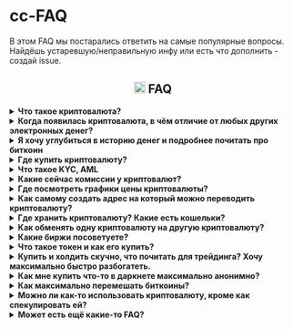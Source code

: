 # cc-FAQ
В этом FAQ мы постарались ответить на самые популярные вопросы. Найдёшь устаревшую/неправильную инфу или есть что дополнить - создай issue.
### <h2 align="center"><img width=20px src="https://cdn-icons-png.flaticon.com/128/7425/7425907.png"> FAQ</h2>

<details><summary><b> Что такое криптовалюта?</b></summary>
Это цифровая валюта (электронные деньги), которая работает в полностью автоматическом режиме, а всю ответственность за свои средства несёт сам пользователь.
 <br>Сам термин «криптовалюта» закрепился за биткоином в 2011 году, спустя 3 года после появления биткоина. До тех пор, в основном использолся термин «electronic cash» (электронная наличность).
</details>




<details><summary><b> Когда появилась криптовалюта, в чём отличие от любых других электронных денег?</b></summary>
В 1983 году впервые предложили «протоколы электронной наличности».
<br>
<br>Было много разных попыток создания электронных денег, но все они сталкивались с одними и теми же проблемами:
<br>
-пользователи часто теряли свои деньги из-за разного рода мошенничества создателей электронных денег/сайта/приложения и т.д.
 <br>
-пользователи могли потерять свои деньги из-за решения суда / по требованию полиции
 <br>
-обязательно нужен посредник, которому пользователи должны были платить комиссии
<br>
-прозрачность для государства и для преступников/хакеров/воров тоже не шла на пользу обычному пользователю
<br>
<br>
Биткоин, который был создан на основе bit-gold, хорошо решал все эти вопросы, что способствовало массовому привлечению людей и резким скачкам курса, что привлекало людей, которые хотели получить прибыль на этом.
</details>




<details><summary><b> Я хочу углубиться в историю денег и подробнее почитать про биткоин</b></summary>
Довольно хорошо описана история денег и технические особенности в книге Cейфедина Аммуса - Краткая история денег, или Все, что нужно знать о биткоине <a href=https://docs.f2c.dev/Oris_Lab/The_Bitcoin_Standard_The_Decentralized_Alternative_To_Central_Banking.pdf>скачать</a>
<br>
<br>
Техническое описание биткоина - (white paper) (eng): https://bitcoin.org/bitcoin.pdf и (ru): https://bitcoin.org/files/bitcoin-paper/bitcoin_ru.pdf
<br>
<br>
Основное можно почитать на <a href=http://www.lurklurk.com/bitcoin>лурке</a>  или на википедии:
<br>
https://ru.wikipedia.org/wiki/Биткойн
<br>
https://ru.wikipedia.org/wiki/Электронные_деньги
<br>
https://ru.wikipedia.org/wiki/Криптовалюта
<br><br>Тут можно найти все сообщения самого Satoshi Nakamoto: https://bitcointalk.org/index.php?action=profile;u=3
</details>




<details><summary><b> Где купить криптовалюту?</b></summary>
Вариант №1 - bestchange.ru
<br>Вариант №2 - На бирже. Представляет собой p2p, в котором могут кинуть, не смотря на кажущаюся надежность.
<br>Вариант №3 - Криптоматы
<br>Можно посмотреть на различных картах, например: https://coinmap.org/view/#/world/-2.63578857/4.74609375/2/atm
<br>По криптоматам ситуация в РФ напряженная, их часто демонтируют как незаконные. И не все криптоматы есть на карте. Из работающих и пока ещё не демонтированных есть https://criptamat.ru/.
<br>Количество криптоматов в мире <a href=https://coinatmradar.com/charts/growth/>растёт</a>, что не может не радовать.
<br>Вариант №4 - p2p через https://localmonero.co/ (не для всех стран может работать, сейчас не работает в РФ и Беларуси)
<br>Вариант №5 - Прочее. Часто крипту можно купить с рук у различных барыг с форумов вроде https://bitcointalk.org/ или на каких-то малоизвестных обменниках, например на https://simpleswap.io/ https://changenow.io/ https://monero.com/ и т.д.
</details>





<details><summary><b> Что такое KYC, AML</b></summary>
KYC - Know Your Client - знай своего клиента
<br>На bestchange.ru обменники, которые требуют KYC, имеют знак человечка:

![image](https://github.com/ShyaTech/cc-FAQ/assets/121751505/61e7ca0e-5344-4237-b2ce-b50adf165952)
<br>AML - Anti-Money Laundering -противодействие отмыванию денег
<br>На bestchange.ru обменники, которые требуют AML (сфоткать свою банковскую картну на фоне экрана с заявкой, имя и фамилию можно закрыть пальцем), имеют знак карточки:
![image](https://github.com/ShyaTech/cc-FAQ/assets/121751505/bb213a25-eaab-4f17-b284-184d74522bb4)
<br>
<br>По своему опыту можем сказать, что вся инфа с обменников с bestchange.ru сливается и спустя время на телефон нонстоп начинают звонить мошенники, поэтому выбирайте для себя что удобнее - выгодный курс, но с KYC/AML или не такой выгодый, без KYC/AML, но без нонстоп звонков на телефон.
</details>




<details><summary><b> Какие сейчас комиссии у криптовалют?</b></summary>
У всей крипты комиссии это буквально сотые доли копейки. Исключения – биткоин и эфир. Если в кошельке не выставить низкий «приоритет транзакции» (чем быстрее, тем дороже) и иметь отрицательный бафф на удачу, то переведёшь биткоин за 5+$, а эфир за 200+$ . В зависимости приоритета транзакции, от ситуации на рынке и даже в зависимости от времени дня, комиссии могут отличаться в 10 раз.
<br>
Для сравнения есть https://cryptostreets.io/
</details>






<details><summary><b> Где посмотреть графики цены криптовалюты?</b></summary>
Смотреть средне-взвешенную цену удобно на аггрегаторах, например:
<br>https://coinmarketcap.com/
<br>https://www.tradingview.com/markets/cryptocurrencies/prices-all/
<br>https://www.coingecko.com/
<br>https://coinpaprika.com/
</details>


<details><summary><b>Как самому создать адрес на который можно переводить криптовалюту?</b></summary>
...
 </details>


<details><summary><b> Где хранить криптовалюту? Какие есть кошельки?</b></summary>
Хранить надёжнее всего на холодных кошельках: это может быть созданная вручную пара публичный ключ-приватный ключ и записанная на бумагу либо покупной аппаратный кошелёк.
 
<br>

<br>Горячие Кошельки есть кастодиальные (у тебя нет ключей) и некастодиальные (у тебя есть ключи).
<br>Хорошие, известные некастодиальные кошельки:
<br>https://cakewallet.com/ (Andoid, iOS) - Хороший кошелёк, открытый исходный код. В подозрительных мутных движения замечен не был. Работает только на смартфонах.
<br>https://www.exodus.com/ (windows, macOS, Linux, Andoid, iOS, расширение для браузера) - популярный удобный кошелёк, но исходный код закрытый. Плохая техническая поддержка.
<br>https://trustwallet.com/ (Android, iOS, расширение для браузера) - Открытый исходный код, фактически кошелёк биржи binance.
<br>https://metamask.io/ (расширение для браузера) - удобен для эфира и токенов на нём. <a href=https://cointelegraph.com/news/metamask-will-start-collecting-user-ip-addresses/>Собирает</a> ip адреса пользователей и метаданные.
<br>Для биткоина самый популярный кошелёк это https://electrum.org/, для монеро https://featherwallet.org/, https://mymonero.com/ и https://www.getmonero.org/downloads/
</details>
<details><summary><b> Как обменять одну криптовалюту на другую криптовалюту?</b></summary>
<br>Вариант №1 - На биржах.
<br>Вариант №2 - Попробовать атомарные свопы. https://unstoppableswap.net/ Без комиссий, но пока что работает только bitcoin -> monero.
<br>Вариант №3 - На обменниках из выдачи на bestchange.ru (тут будут комиссии) 
<br>Вариант №4 - Некоторые кошельки позволяют покупать с банковской карты. Работает не для всех стран. Такая возможность заявлена, например у Trust wallet, metamask, cake wallet и т.д.
</details>



<details><summary><b> Какие биржи посоветуете?</b></summary>
Никакие.
 <br>
<br> Две самые популярные биржи из прошлого благополучно обнулились (btc-e и mtgox).
 <br>Самые топовые биржи регулярно закрываются или «взламываются» и пользователям ничего не возмещают. Храня средства на централизованных биржах (CEX) следует помнить, что «not your keys not your crypto». Поспекулировать - выбирай любую, но большие суммы не храни. Биржи созданы не для хранения средств мимокроков, а для прибыли владельцев биржи. Самые проверенные биржи могут внезапно запросить подтверждение личности (KYC) или перестать работать в страна_нейм.
 <br>
<br> Если предостерегающий абзац тебя не вразумил и ты отчаянно хочешь стать ресурсным, то все биржи тут: https://coinmarketcap.com/rankings/exchanges/
 <br> А без KYC до высоких лимитов это https://www.kraken.com/ и https://www.mexc.com/
 <br> Чуть ли не ежедневно выходят новости о том, что биржа_нейм анально огородилась от страна_нейм или «временно запрещен вывод». Это стоит закладывать в свои риски. Пожаловаться будет некому, весь интернет завален такими «жалобами».
 <br>
 <br> Несколько особняком стоят DEX (децентрализованные биржи), это в некотором смысле более безопастный вариант, но на них меньше возможностей (меньше торгуемых пар, нет фьючерсов, меньше ликвидность).
 <br>Отметить можно следующие:
 <br>https://bisq.network/ - Открытый исходный код, ты имеешь ключи от монет, нет KYC.
 <br> https://basicswapdex.com/ - Открытый исходный код, ты имеешь ключи от монет, нет KYC.
 <br>https://hodlhodl.com/ Nы имеешь ключи от монет, нет KYC.
 Полный список всех DEX можно найти тут: https://www.coingecko.com/en/exchanges/decentralized
</details>





<details><summary><b> Что такое токен и как его купить?</b></summary>
Токен, это актив, по сути сам не являющийся криптовалютой, но который можно обменять на криптовалюту на базе которой он создан.
 Например токен  <a href=https://coinmarketcap.com/currencies/bonk1/>Bonk</a> создан на блокчейне соланы, по стрелочке виден номер контракта:
 <br>

 ![image](https://github.com/ShyaTech/cc-FAQ/assets/121751505/c67bbda3-f885-4b9f-9ce7-5136f0a56ea7)


Покупка токенов это ещё более рискованное действие, чем покупка криптовалюты, поэтому если токена нет на аггрегаторах (https://coinmarketcap.com/, https://coinpaprika.com/, https://www.coingecko.com/) то будьте очень осторожны, у токена очень маленькая капитализация, буквально за пару часов (и даже минут) можно получить -99,99% от вложений в этот токен.
<br>Найти все токены можно тут:
<br>https://birdeye.so/ - хороший старый сайт, чаще всего корректно отображает покупки-продажи какого-то адреса. Но нет секундного таймфрейма, поэтому он скорее информативный.
<br>https://www.dextools.io/app/en/pairs - аналогичный birdeye, но есть секундный таймфрейм, графики обновляются быстро, как правило, быстрее, чем на dexscreener.
<br>https://dexscreener.com/ - удобный сайт, аналогичный birdeye и dextools, графики несколько запаздывают от реальности.
Непосредственные попытки купить на дне и продать на хаях на всех этих 3-х сайтах несколько сложноваты, не стоит рассчитывать, что будешь первым.
<br>Для почти мгновенных графиков есть https://photon.tinyastro.io/ - он работает для таких токенов как ETH, BLAST, SOL, BASE. Для логина надо привязать кошелёк phantom, поэтому будьте осторожны и не привязывайте кошелёк на котором много средств. Подойдёт любая сумма, даже 0,0001 SOL.
<br>
<br> Купить токены можно несколькими путями:
<br>Вариант №1 - самый безопастный и быстрый - биржа. На биржи попадают только токены с крупной капитализацией либо токены, которые крупно занесли бирже. Узнать на какой бирже есть токен, можно на https://coinmarketcap.com/ под графиком цены.
<br>Вариант №2 - безопастный, но медленный. Любой токен можно купить дав кошельку контракт токена. Из хороших кошельков можно порекомендовать https://phantom.app/
<br>Вариант №3 - безопастный, но медленный. Покупка напрямую у пула. Необходимо зайти на сайт пула, например https://raydium.io/ и привязать кошелёк (например phantom).
<br>Вариант №4 - небезопастный, очень быстрый, есть комиссии. Это телеграм-боты. Все они имеют схожий функционал, выбор это скорее дело вкуса. Большие суммы хранить не стоит, не раз их «взламывали».
<br>
Более или менее известные: @solana_trojanbot @SolTradingBot @bonkbot_bot @maestro @maestropro @BananaGunSolana_bot @magnum_trade_bot @stonks_sniper_bot
<br> Комиссии, функционал, торгуемые блокчейны, скорость могут меняться. Часто если кто-то активно предлагает вам бота, то он даёт вам его с реферальной ссылкой, так он будет иметь с вас комиссию.
<br>Вариант №5 - кастомные боты с гитхаба/гитлаба/с выдачи гугла. Часто они могут работать по скорости так же как и телеграм-боты, но приходится запускать незнакомые .exe. Есть боты без комиссий.
<br>Вариант №6 https://photon.tinyastro.io/ - небезопастный, но очень быстрый способ. Необходимо привязать кошелёк, например тот же phantom.
</details> 






<details><summary><b> Купить  и холдить скучно, что почитать для трейдинга? Хочу максимально быстро разбогатеть. </b></summary>
<br>Факт №1. Если ты купил не на самом пике бычьего рынка, то вероятнее всего, выгоднее будет просто купить и держать. 
<br>Факт №2. Покупать с равными промежутками выгоднее, чем пытаться поймать дно и максимально выгодно войти.
<br>Факт №3. Если работаешь/учишься, если не дежуришь у компьютера 24/7, не готов посвящать трейдингу всё своё время, то лучше и не начинать.
</details>





<details><summary><b> Как мне купить что-то в даркнете максимально анонимно?</b></summary>
<br>1. Купить какую угодно криптовалюту любым из способов. Можно купить сразу монеро.
<br>2. Любым из способов обменять эту криптовалюту на монеро (пропускаем, если сразу купили монеро).
<br>3. Кидаем со своего кошелька_монеро_1 на другой свой кошелёк_монеро_2.
<br>4. Со своего кошелька_монеро_2 покупаем что угодно и где угодно.
<br>
 <br>Важно! Никогда не давайте обменнику/бирже и т.д. адрес магазина в даркнете. Сначала киньте на свой монеро-адрес и только потом уже магазину.
<br>
 <br>Можно вместо монеро использовать биткоин, т.к. он больше где принимается, но биткоин надо будет прогнать через Whirlpool в кошельке под названием Samourai wallet. У биткоина дольше идут транзакции (могут идти несколько часов) и больше комиссии (может быть 5+$).
</details>

<details><summary><b> Как максимально перемешать биткоины?</b></summary> 
Лучший способ сейчас это – воспользоваться Whirlpool в кошельке под названием Samourai wallet.
 <br>
 <br> Используя биткоин для не совсем законных дел, стоит помнить, что существует много компаний, которые профессионально отслеживают биткоины, вот некоторые из них:
 <br>Ciphertrace
<br>Chainalysis
<br>Elliptic
<br>IdentityMind
<br>Elementus
<br>BlockSeer
<br>Scorechain
<br>Neutrino
<br>Crystal
<br>Blockchain Intel
</details>



<details><summary><b> Можно ли как-то использовать криптовалюту, кроме как спекулировать ей?</b></summary>
<br>Можно.
<br>Кроме очевидных магазинов в даркнете, есть ещё около-законные места.
<br>Тут собраны все места торговли ИРЛ за крипту: https://cryptwerk.com/
<br> Тут различные vps, vpn, sms и прочее: https://kycnot.me/
</details>


<details><summary><b> Может есть ещё какие-то FAQ?</b></summary>
Есть.
   <br>
<a href=https://pastebin.com/mcHrtfxH>старый FAQ</a>
<br>https://bitcoin.org/ru/faq
<br>https://academy.binance.com/ru
<br>https://github.com/snordenstorm/wiki/wiki/Майнинг-биткойнов
</details>

